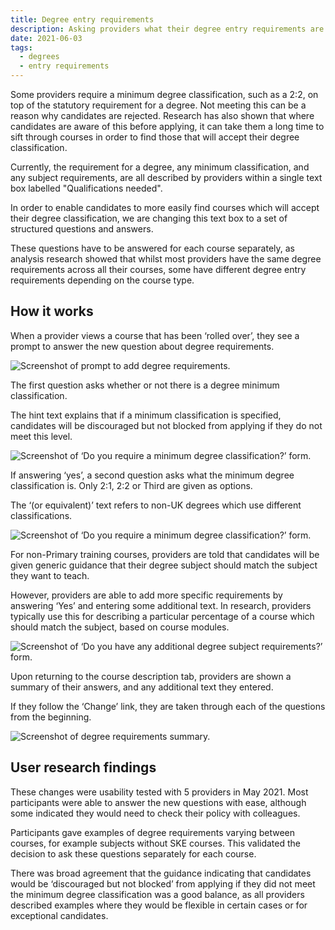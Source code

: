 ```yaml
---
title: Degree entry requirements
description: Asking providers what their degree entry requirements are
date: 2021-06-03
tags:
  - degrees
  - entry requirements
---
```


Some providers require a minimum degree classification, such as a 2:2, on top of the statutory requirement for a degree. Not meeting this can be a reason why candidates are rejected. Research has also shown that where candidates are aware of this before applying, it can take them a long time to sift through courses in order to find those that will accept their degree classification.

Currently, the requirement for a degree, any minimum classification, and any subject requirements, are all described by providers within a single text box labelled "Qualifications needed".

In order to enable candidates to more easily find courses which will accept their degree classification, we are changing this text box to a set of structured questions and answers.

These questions have to be answered for each course separately, as analysis research showed that whilst most providers have the same degree requirements across all their courses, some have different degree entry requirements depending on the course type.

## How it works

When a provider views a course that has been ‘rolled over’, they see a prompt to answer the new question about degree requirements.

![Screenshot of prompt to add degree requirements.](prompt-for-degree-requirements.png "Prompt to add degree requirements")

The first question asks whether or not there is a degree minimum classification.

The hint text explains that if a minimum classification is specified, candidates will be discouraged but not blocked from applying if they do not meet this level.

![Screenshot of ‘Do you require a minimum degree classification?’ form.](do-you-require-minimum-degree.png "Do you require a minimum degree classification?")

If answering ‘yes’, a second question asks what the minimum degree classification is. Only 2:1, 2:2 or Third are given as options.

The ‘(or equivalent)’ text refers to non-UK degrees which use different classifications.

![Screenshot of ‘Do you require a minimum degree classification?’ form.](degree-minimum-classification.png "Do you require a minimum degree classification?")

For non-Primary training courses, providers are told that candidates will be given generic guidance that their degree subject should match the subject they want to teach.

However, providers are able to add more specific requirements by answering ‘Yes’ and entering some additional text. In research, providers typically use this for describing a particular percentage of a course which should match the subject, based on course modules.

![Screenshot of ‘Do you have any additional degree subject requirements?’ form.](degree-subject-requirements.png "Do you have any additional degree subject requirements?")

Upon returning to the course description tab, providers are shown a summary of their answers, and any additional text they entered.

If they follow the ‘Change’ link, they are taken through each of the questions from the beginning.

![Screenshot of degree requirements summary.](degree-requirements-summarised.png "Degree requirements summarised")

## User research findings

These changes were usability tested with 5 providers in May 2021. Most participants were able to answer the new questions with ease, although some indicated they would need to check their policy with colleagues.

Participants gave examples of degree requirements varying between courses, for example subjects without SKE courses. This validated the decision to ask these questions separately for each course.

There was broad agreement that the guidance indicating that candidates would be ‘discouraged but not blocked’ from applying if they did not meet the minimum degree classification was a good balance, as all providers described examples where they would be flexible in certain cases or for exceptional candidates.
